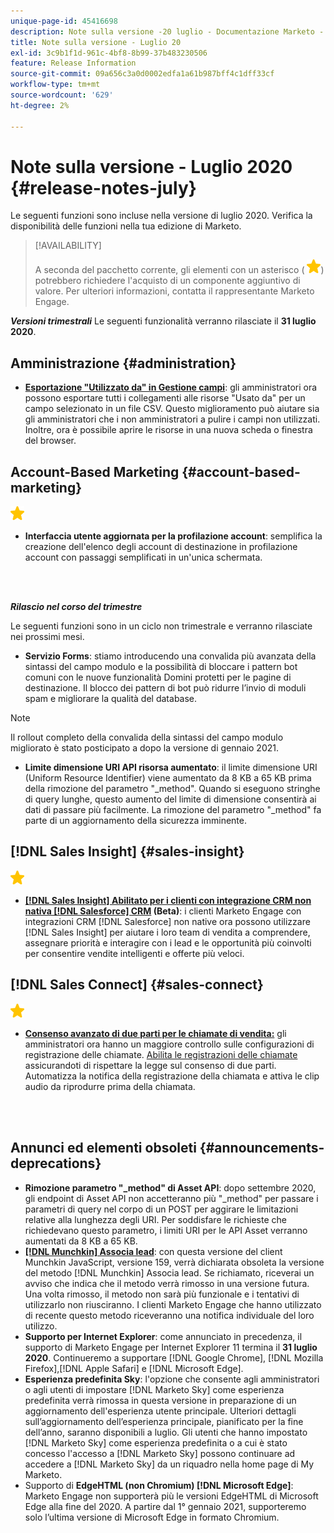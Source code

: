 ```yaml
---
unique-page-id: 45416698
description: Note sulla versione -20 luglio - Documentazione Marketo - Documentazione del prodotto
title: Note sulla versione - Luglio 20
exl-id: 3c9b1f1d-961c-4bf8-8b99-37b483230506
feature: Release Information
source-git-commit: 09a656c3a0d0002edfa1a61b987bff4c1dff33cf
workflow-type: tm+mt
source-wordcount: '629'
ht-degree: 2%

---
```


# Note sulla versione - Luglio 2020 {#release-notes-july}

Le seguenti funzioni sono incluse nella versione di luglio 2020. Verifica la disponibilità delle funzioni nella tua edizione di Marketo.

>[!AVAILABILITY]
>
>A seconda del pacchetto corrente, gli elementi con un asterisco ( ![(stella)](assets/yellow-star.png)) potrebbero richiedere l&#39;acquisto di un componente aggiuntivo di valore. Per ulteriori informazioni, contatta il rappresentante Marketo Engage.

**_Versioni trimestrali_** Le seguenti funzionalità verranno rilasciate il **31 luglio 2020**.

## Amministrazione {#administration}

* **[Esportazione &quot;Utilizzato da&quot; in Gestione campi](/help/marketo/product-docs/administration/field-management/export-used-by-data-for-a-field.md)**: gli amministratori ora possono esportare tutti i collegamenti alle risorse &quot;Usato da&quot; per un campo selezionato in un file CSV. Questo miglioramento può aiutare sia gli amministratori che i non amministratori a pulire i campi non utilizzati. Inoltre, ora è possibile aprire le risorse in una nuova scheda o finestra del browser.

## Account-Based Marketing {#account-based-marketing}

![(stella)](assets/yellow-star.png)

* **Interfaccia utente aggiornata per la profilazione account**: semplifica la creazione dell&#39;elenco degli account di destinazione in profilazione account con passaggi semplificati in un&#39;unica schermata.

<br> 

**_Rilascio nel corso del trimestre_**

Le seguenti funzioni sono in un ciclo non trimestrale e verranno rilasciate nei prossimi mesi.

* **Servizio Forms**: stiamo introducendo una convalida più avanzata della sintassi del campo modulo e la possibilità di bloccare i pattern bot comuni con le nuove funzionalità Domini protetti per le pagine di destinazione. Il blocco dei pattern di bot può ridurre l’invio di moduli spam e migliorare la qualità del database.

>[!NOTE]
>
>Il rollout completo della convalida della sintassi del campo modulo migliorato è stato posticipato a dopo la versione di gennaio 2021.

* **Limite dimensione URI API risorsa aumentato**: il limite dimensione URI (Uniform Resource Identifier) viene aumentato da 8 KB a 65 KB prima della rimozione del parametro &quot;_method&quot;. Quando si eseguono stringhe di query lunghe, questo aumento del limite di dimensione consentirà ai dati di passare più facilmente. La rimozione del parametro &quot;_method&quot; fa parte di un aggiornamento della sicurezza imminente.

## [!DNL Sales Insight] {#sales-insight}

![(stella)](assets/yellow-star.png)

* **[[!DNL Sales Insight] Abilitato per i clienti con integrazione CRM non nativa [!DNL Salesforce] CRM](/help/marketo/product-docs/marketo-sales-insight/sales-insight-for-non-native-salesforce-integrations.md) (Beta)**: i clienti Marketo Engage con integrazioni CRM [!DNL Salesforce] non native ora possono utilizzare [!DNL Sales Insight] per aiutare i loro team di vendita a comprendere, assegnare priorità e interagire con i lead e le opportunità più coinvolti per consentire vendite intelligenti e offerte più veloci.

## [!DNL Sales Connect] {#sales-connect}

![(stella)](assets/yellow-star.png)

* **[Consenso avanzato di due parti per le chiamate di vendita:](/help/marketo/product-docs/marketo-sales-connect/phone/two-party-consent-settings.md)** gli amministratori ora hanno un maggiore controllo sulle configurazioni di registrazione delle chiamate. [Abilita le registrazioni delle chiamate](/help/marketo/product-docs/marketo-sales-connect/phone/enable-call-recording.md) assicurandoti di rispettare la legge sul consenso di due parti. Automatizza la notifica della registrazione della chiamata e attiva le clip audio da riprodurre prima della chiamata.

<br> 

## Annunci ed elementi obsoleti {#announcements-deprecations}

* **Rimozione parametro &quot;_method&quot; di Asset API**: dopo settembre 2020, gli endpoint di Asset API non accetteranno più &quot;_method&quot; per passare i parametri di query nel corpo di un POST per aggirare le limitazioni relative alla lunghezza degli URI. Per soddisfare le richieste che richiedevano questo parametro, i limiti URI per le API Asset verranno aumentati da 8 KB a 65 KB.
* **[[!DNL Munchkin] Associa lead](https://developers.marketo.com/blog/deprecation-of-munchkin-associate-lead-method/)**: con questa versione del client Munchkin JavaScript, versione 159, verrà dichiarata obsoleta la versione del metodo [!DNL Munchkin] Associa lead. Se richiamato, riceverai un avviso che indica che il metodo verrà rimosso in una versione futura. Una volta rimosso, il metodo non sarà più funzionale e i tentativi di utilizzarlo non riusciranno. I clienti Marketo Engage che hanno utilizzato di recente questo metodo riceveranno una notifica individuale del loro utilizzo.
* **Supporto per Internet Explorer**: come annunciato in precedenza, il supporto di Marketo Engage per Internet Explorer 11 termina il **31 luglio 2020**. Continueremo a supportare [!DNL Google Chrome], [!DNL Mozilla Firefox],[!DNL  Apple Safari] e [!DNL Microsoft Edge].
* **Esperienza predefinita Sky**: l&#39;opzione che consente agli amministratori o agli utenti di impostare [!DNL Marketo Sky] come esperienza predefinita verrà rimossa in questa versione in preparazione di un aggiornamento dell&#39;esperienza utente principale. Ulteriori dettagli sull’aggiornamento dell’esperienza principale, pianificato per la fine dell’anno, saranno disponibili a luglio. Gli utenti che hanno impostato [!DNL Marketo Sky] come esperienza predefinita o a cui è stato concesso l&#39;accesso a [!DNL Marketo Sky] possono continuare ad accedere a [!DNL Marketo Sky] da un riquadro nella home page di My Marketo.
* Supporto di **EdgeHTML (non Chromium) [!DNL Microsoft Edge]**: Marketo Engage non supporterà più le versioni EdgeHTML di Microsoft Edge alla fine del 2020. A partire dal 1° gennaio 2021, supporteremo solo l’ultima versione di Microsoft Edge in formato Chromium.
